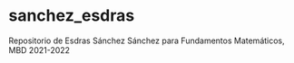 # sanchez_esdras
 Repositorio de Esdras Sánchez Sánchez para Fundamentos Matemáticos, MBD 2021-2022
